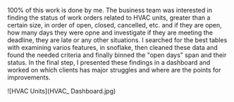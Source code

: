 100% of this work is done by me.
The business team was interested in finding the status of work orders related to HVAC units, greater than a certain size, in order of open, closed, cancelled, etc. and if they are open, how many days they were opne and investigate if they are meeting the deadline, they are late or any other situations.
I searched for the best tables with examining varios features, in snoflake, then cleaned these data and found the needed criteria and finally binned the "open days" span and their status.
In the final step, I presented these findings in a dashboard and worked on which clients has major struggles and where are the points for improvements.


![HVAC Units](HVAC_ Dashboard.jpg)

